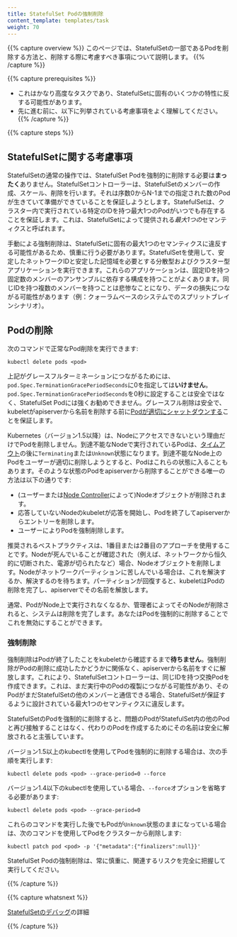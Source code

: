```yaml
---
title: StatefulSet Podの強制削除
content_template: templates/task
weight: 70
---
```


{{% capture overview %}}
このページでは、StatefulSetの一部であるPodを削除する方法と、削除する際に考慮すべき事項について説明します。
{{% /capture %}}

{{% capture prerequisites %}}

* これはかなり高度なタスクであり、StatefulSetに固有のいくつかの特性に反する可能性があります。
* 先に進む前に、以下に列挙されている考慮事項をよく理解してください。
{{% /capture %}}

{{% capture steps %}}

## StatefulSetに関する考慮事項

StatefulSetの通常の操作では、StatefulSet Podを強制的に削除する必要は**まったく**ありません。StatefulSetコントローラーは、StatefulSetのメンバーの作成、スケール、削除を行います。それは序数0からN-1までの指定された数のPodが生きていて準備ができていることを保証しようとします。StatefulSetは、クラスター内で実行されている特定のIDを持つ最大1つのPodがいつでも存在することを保証します。これは、StatefulSetによって提供される*最大1つの*セマンティクスと呼ばれます。

手動による強制削除は、StatefulSetに固有の最大1つのセマンティクスに違反する可能性があるため、慎重に行う必要があります。StatefulSetを使用して、安定したネットワークIDと安定した記憶域を必要とする分散型およびクラスター型アプリケーションを実行できます。これらのアプリケーションは、固定IDを持つ固定数のメンバーのアンサンブルに依存する構成を持つことがよくあります。同じIDを持つ複数のメンバーを持つことは悲惨なことになり、データの損失につながる可能性があります（例：クォーラムベースのシステムでのスプリットブレインシナリオ）。

## Podの削除

次のコマンドで正常なPod削除を実行できます:

```shell
kubectl delete pods <pod>
```

上記がグレースフルターミネーションにつながるためには、`pod.Spec.TerminationGracePeriodSeconds`に0を指定しては**いけません**。`pod.Spec.TerminationGracePeriodSeconds`を0秒に設定することは安全ではなく、StatefulSet Podには強くお勧めできません。グレースフル削除は安全で、kubeletがapiserverから名前を削除する前に[Podが適切にシャットダウンする](/docs/user-guide/pods/#termination-of-pods)ことを保証します。

Kubernetes（バージョン1.5以降）は、Nodeにアクセスできないという理由だけでPodを削除しません。到達不能なNodeで実行されているPodは、[タイムアウト](/docs/admin/node/#node-condition)の後に`Terminating`または`Unknown`状態になります。到達不能なNode上のPodをユーザーが適切に削除しようとすると、Podはこれらの状態に入ることもあります。そのような状態のPodをapiserverから削除することができる唯一の方法は以下の通りです:

   * (ユーザーまたは[Node Controller](/docs/admin/node)によって)Nodeオブジェクトが削除されます。<br/>
   * 応答していないNodeのkubeletが応答を開始し、Podを終了してapiserverからエントリーを削除します。<br/>
   * ユーザーによりPodを強制削除します。

推奨されるベストプラクティスは、1番目または2番目のアプローチを使用することです。Nodeが死んでいることが確認された（例えば、ネットワークから恒久的に切断された、電源が切られたなど）場合、Nodeオブジェクトを削除します。Nodeがネットワークパーティションに苦しんでいる場合は、これを解決するか、解決するのを待ちます。パーティションが回復すると、kubeletはPodの削除を完了し、apiserverでその名前を解放します。

通常、PodがNode上で実行されなくなるか、管理者によってそのNodeが削除されると、システムは削除を完了します。あなたはPodを強制的に削除することでこれを無効にすることができます。

### 強制削除

強制削除はPodが終了したことをkubeletから確認するまで**待ちません**。強制削除がPodの削除に成功したかどうかに関係なく、apiserverから名前をすぐに解放します。これにより、StatefulSetコントローラーは、同じIDを持つ交換Podを作成できます。これは、まだ実行中のPodの複製につながる可能性があり、そのPodがまだStatefulSetの他のメンバーと通信できる場合、StatefulSetが保証するように設計されている最大1つのセマンティクスに違反します。

StatefulSetのPodを強制的に削除すると、問題のPodがStatefulSet内の他のPodと再び接触することはなく、代わりのPodを作成するためにその名前は安全に解放されると主張しています。

バージョン1.5以上のkubectlを使用してPodを強制的に削除する場合は、次の手順を実行します:

```shell
kubectl delete pods <pod> --grace-period=0 --force
```

バージョン1.4以下のkubectlを使用している場合、`--force`オプションを省略する必要があります:

```shell
kubectl delete pods <pod> --grace-period=0
```

これらのコマンドを実行した後でもPodが`Unknown`状態のままになっている場合は、次のコマンドを使用してPodをクラスターから削除します:

```shell
kubectl patch pod <pod> -p '{"metadata":{"finalizers":null}}'
```

StatefulSet Podの強制削除は、常に慎重に、関連するリスクを完全に把握して実行してください。

{{% /capture %}}

{{% capture whatsnext %}}

[StatefulSetのデバッグ](/docs/tasks/debug-application-cluster/debug-stateful-set/)の詳細

{{% /capture %}}
